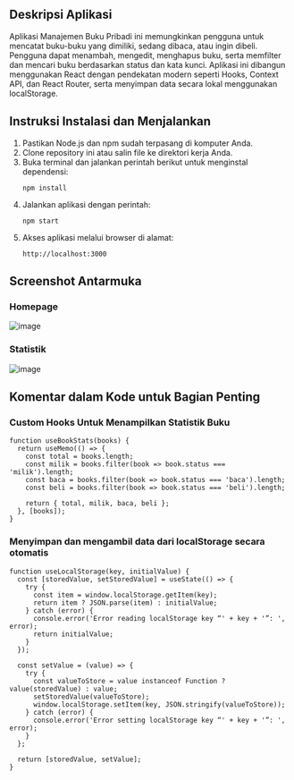 ## Deskripsi Aplikasi
Aplikasi Manajemen Buku Pribadi ini memungkinkan pengguna untuk mencatat buku-buku yang dimiliki, sedang dibaca, atau ingin dibeli. Pengguna dapat menambah, mengedit, menghapus buku, serta memfilter dan mencari buku berdasarkan status dan kata kunci. Aplikasi ini dibangun menggunakan React dengan pendekatan modern seperti Hooks, Context API, dan React Router, serta menyimpan data secara lokal menggunakan localStorage.

## Instruksi Instalasi dan Menjalankan
1. Pastikan Node.js dan npm sudah terpasang di komputer Anda.
2. Clone repository ini atau salin file ke direktori kerja Anda.
3. Buka terminal dan jalankan perintah berikut untuk menginstal dependensi:
   ```
   npm install
   ```
4. Jalankan aplikasi dengan perintah:
   ```
   npm start
   ```
5. Akses aplikasi melalui browser di alamat:
   ```
   http://localhost:3000
   ```
   
## Screenshot Antarmuka

### Homepage
![image](https://github.com/user-attachments/assets/d2fd89bf-44c3-41b8-aca3-f58d1d0fc491)

### Statistik
![image](https://github.com/user-attachments/assets/f1a99dd8-4724-4c28-8daf-feee2257b754)

## Komentar dalam Kode untuk Bagian Penting

### Custom Hooks Untuk Menampilkan Statistik Buku
```
function useBookStats(books) {
  return useMemo(() => {
    const total = books.length;
    const milik = books.filter(book => book.status === 'milik').length;
    const baca = books.filter(book => book.status === 'baca').length;
    const beli = books.filter(book => book.status === 'beli').length;

    return { total, milik, baca, beli };
  }, [books]);
}
```

### Menyimpan dan mengambil data dari localStorage secara otomatis
```
function useLocalStorage(key, initialValue) {
  const [storedValue, setStoredValue] = useState(() => {
    try {
      const item = window.localStorage.getItem(key);
      return item ? JSON.parse(item) : initialValue;
    } catch (error) {
      console.error('Error reading localStorage key “' + key + '”: ', error);
      return initialValue;
    }
  });

  const setValue = (value) => {
    try {
      const valueToStore = value instanceof Function ? value(storedValue) : value;
      setStoredValue(valueToStore);
      window.localStorage.setItem(key, JSON.stringify(valueToStore));
    } catch (error) {
      console.error('Error setting localStorage key “' + key + '”: ', error);
    }
  };

  return [storedValue, setValue];
}
```
